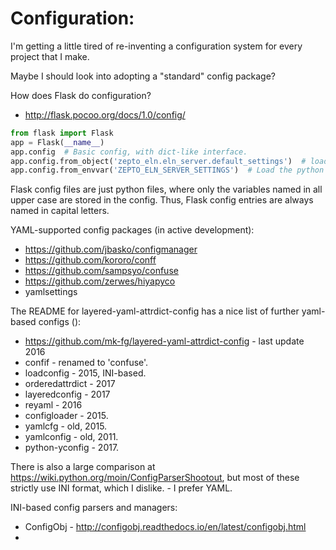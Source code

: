 

Configuration:
==============


I'm getting a little tired of re-inventing a configuration system for every project that I make.

Maybe I should look into adopting a "standard" config package?


How does Flask do configuration?
* http://flask.pocoo.org/docs/1.0/config/

```python
from flask import Flask
app = Flask(__name__)
app.config  # Basic config, with dict-like interface.
app.config.from_object('zepto_eln.eln_server.default_settings')  # load default_settings.py module (or class). 
app.config.from_envvar('ZEPTO_ELN_SERVER_SETTINGS')  # Load the python file specified by environment variable. 
```

Flask config files are just python files, where only the variables named in all upper case are stored in the config.
Thus, Flask config entries are always named in capital letters.


YAML-supported config packages (in active development):

* https://github.com/jbasko/configmanager
* https://github.com/kororo/conff
* https://github.com/sampsyo/confuse
* https://github.com/zerwes/hiyapyco
* yamlsettings



The README for layered-yaml-attrdict-config has a nice list of further yaml-based configs ():

* https://github.com/mk-fg/layered-yaml-attrdict-config - last update 2016
* confif - renamed to 'confuse'.
* loadconfig - 2015, INI-based.
* orderedattrdict - 2017
* layeredconfig - 2017
* reyaml - 2016
* configloader - 2015.
* yamlcfg - old, 2015.
* yamlconfig - old, 2011.
* python-yconfig - 2017.


There is also a large comparison at https://wiki.python.org/moin/ConfigParserShootout,
but most of these strictly use INI format, which I dislike. - I prefer YAML.

INI-based config parsers and managers:

* ConfigObj - http://configobj.readthedocs.io/en/latest/configobj.html
* 




